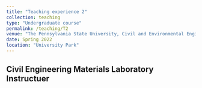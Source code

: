 ```yaml
---
title: "Teaching experience 2"
collection: teaching
type: "Undergraduate course"
permalink: /teaching/T2
venue: "The Pennsylvania State University, Civil and Environmental Engineering"
date: Spring 2022
location: "University Park"
---
```

Civil Engineering Materials Laboratory
Instructuer
----
